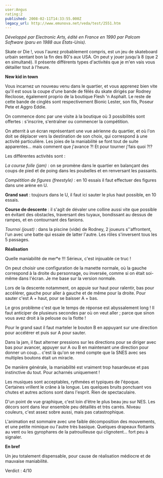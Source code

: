 ```yaml
---
user:Angus
rating:2
published: 2008-02-11T14:33:55.000Z
legacy_url: http://www.emunova.net/veda/test/2551.htm
---
```

_Développé par Electronic Arts, édité en France en 1990 par Palcom Software (paru en 1988 aux États-Unis)._  

  

  

Skate or Die !, vous l'aurez probablement compris, est un jeu de skateboard urbain sentant bon la fin des 80's aux USA. On peut y jouer jusqu'à 8 (que 2 en simultané). Il présente différents types d'activités que je m'en vais vous détailler tout à l'heure.  

  

**New kid in town**  

  

Vous incarnez un nouveau venu dans le quartier, et vous apprenez bien vite qu'il est sous la coupe d'une bande de fêlés du skate dirigés par Rodney Recloose, également proprio de la boutique Flesh 'n Asphalt. Le reste de cette bande de cinglés sont respectivement Bionic Lester, son fils, Poseur Pete et Aggro Eddie.  

  

On commence donc par une visite à la boutique où 3 possibilités sont offertes : s'inscrire, s'entraîner ou commencer la compétition.  

  

On atterrit à un écran représentant une vue aérienne du quartier, et où l'on doit se déplacer vers la destination de son choix, qui correspond à une activité particulière. Les joies de la maniabilité se font tout de suite apparentes... mais comment que j'avance ?! Et pour tourner j'fais quoi ?!?  

  

Les différentes activités sont :  

  

__La course folle_ (jam)_ : on se promène dans le quartier en balançant des coups de pied et de poing dans les poubelles et en renversant les passants.  

  

__Compétition de figures_ (freestyle)_ : en 10 essais il faut effectuer des figures dans une arène en U.  

  

__Grand saut__ : toujours dans le U, il faut ici sauter le plus haut possible, en 10 essais.  

  

__Course de descente__ : il s'agit de dévaler une colline aussi vite que possible en évitant des obstacles, traversant des tuyaux, bondissant au dessus de rampes, et en contournant des fanions.  

  

__Tournoi_ (joust)_ : dans la piscine (vide) de Rodney, 2 joueurs s''affrontent, l'un avec une batte qui essaie de latter l'autre. Les rôles s'inversent tous les 5 passages.  

  

**Réalisation**  

  

Quelle maniabilité de mer\*e !!! Sérieux, c'est injouable ce truc !  

On peut choisir une configuration de la manette normale, où la gauche correspond à la droite du personnage, ou inversée, comme si on était soi-même dans l'écran. Je me base sur la version normale.  

Lors de la descente notamment, on appuie sur haut pour ralentir, bas pour accélérer, gauche pour aller à gauche et de même pour la droite. Pour sauter c'est A + haut, pour se baisser A + bas.  

Le gros problème c'est que le temps de réponse est abyssalement long ! Il faut anticiper de plusieurs secondes par où on veut aller ; parce que sinon vous avez droit à la pelouse ou la flotte !  

Pour le grand saut il faut marteler le bouton B en appuyant sur une direction pour accélérer et puis sur A pour sauter.  

Dans la jam, il faut alterner pressions sur les directions pour se diriger avec bas pour avancer, appuyer sur A ou B en maintenant une direction pour donner un coup... c'est là qu'on se rend compte que la SNES avec ses multiples boutons était un miracle.  

De manière générale, la maniabilité est vraiment trop hasardeuse et pas instinctive du tout. Pour acharnés uniquement !  

  

Les musiques sont acceptables, rythmées et typiques de l'époque. Certaines vrillent le crâne à la longue. Les quelques bruits ponctuant vos chutes et autres actions sont dans l'esprit. Rien de spectaculaire.  

  

D'un point de vue graphique, c'est loin d'être le plus beau jeu sur NES. Les décors sont dans leur ensemble peu détaillés et très carrés. Niveau couleurs, c'est assez sobre aussi, mais pas catastrophique.  

L'animation est sommaire avec une faible décomposition des mouvements, et une petite mimique ou l'autre très basique. Quelques drapeaux flottants au vent ou les gyrophares de la patrouilleuse qui clignotent... fort peu à signaler.  

  

**En bref**  

  

Un jeu totalement dispensable, pour cause de réalisation médiocre et de mauvaise maniabilité.  

  

  

Verdict : 4/10
